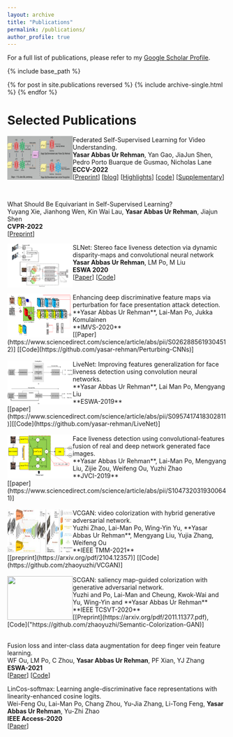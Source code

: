 ```yaml
---
layout: archive
title: "Publications"
permalink: /publications/
author_profile: true
---
```


For a full list of publications, please refer to my [Google Scholar Profile](https://scholar.google.com/citations?hl=en&user=hDKFeWEAAAAJ).


{% include base_path %}

{% for post in site.publications reversed %}
  {% include archive-single.html %}
{% endfor %}

**Selected Publications**
======

<img src="../images/FVSSL.jpg" style="float:left" align="left" width="150px" height="100px"> 


Federated Self-Supervised Learning for Video Understanding.<br>
**Yasar Abbas Ur Rehman**, Yan Gao, JiaJun Shen, Pedro Porto Buarque de Gusmao, Nicholas Lane <br>
**ECCV-2022** <br>
[[Preprint](https://arxiv.org/abs/2207.01975)] [[blog](https://flower.dev/blog/2023-04-05-federated-learning-with-self-supervision/)] [[Highlights](https://www.youtube.com/watch?v=ZLqst0lVte8&list=PLNG4feLHqCWni5zfOBaZNtaPlCce0OnJ6&index=8)] [[code](https://github.com/yasar-rehman/FEDVSSL)] [[Supplementary](https://github.com/yasar-rehman/yasar/ECCV2022_SSL_FL_for_video_supplementry.pdf)] <br>

<br clear="left"/>


What Should Be Equivariant in Self-Supervised Learning? <br>
Yuyang Xie, Jianhong Wen, Kin Wai Lau, **Yasar Abbas Ur Rehman**, Jiajun Shen <br>
**CVPR-2022** <br>
[[Preprint](https://openaccess.thecvf.com/content/CVPR2022W/L3D-IVU/papers/Xie_What_Should_Be_Equivariant_in_Self-Supervised_Learning_CVPRW_2022_paper.pdf)] <br> 

<img src="../images/image.png" style="float:left" align="left" width="150px" height="100px">

SLNet: Stereo face liveness detection via dynamic disparity-maps and convolutional neural network<br>
**Yasar Abbas Ur Rehman**, LM Po, M Liu <br>
**ESWA 2020** <br>
[[Paper](https://www.sciencedirect.com/science/article/abs/pii/S0957417419307195)] [[Code](https://github.com/yasar-rehman/SLNET)]
<br clear="left"/>


<img src="../images/paper3.png" style="float:left" align="left" width="150px" height="100px">
Enhancing deep discriminative feature maps via perturbation for face presentation attack detection.<br>
**Yasar Abbas Ur Rehman**, Lai-Man Po, Jukka Komulainen <br>
**IMVS-2020** <br>
[[Paper](https://www.sciencedirect.com/science/article/abs/pii/S0262885619304512)] [[Code](https://github.com/yasar-rehman/Perturbing-CNNs)] <br>
<br clear="left"/>


<img src="../images/cnn_algo1.jpg" style="float:left" align="left" width="150px" height="100px">
LiveNet: Improving features generalization for face liveness detection using convolution neural networks. <br>
**Yasar Abbas Ur Rehman**, Lai Man Po, Mengyang Liu <br>
**ESWA-2019**<br>
[[paper](https://www.sciencedirect.com/science/article/abs/pii/S0957417418302811)][[Code](https://github.com/yasar-rehman/LiveNet)]<br>
<br clear="left"/>

<img src="../images/paper2.png" style="float:left" align="left" width="150px" height="100px">
Face liveness detection using convolutional-features fusion of real and deep network generated face images.<br>
**Yasar Abbas Ur Rehman**, Lai-Man Po, Mengyang Liu, Zijie Zou, Weifeng Ou, Yuzhi Zhao <br>
**JVCI-2019** <br>
[[paper](https://www.sciencedirect.com/science/article/abs/pii/S1047320319300641)] <br>
<br clear="left"/>



<img src="../images/IEEETMM2021.jpeg" style="float:left" align="left" width="150px" height="100px">
VCGAN: video colorization with hybrid generative adversarial network.<br>
Yuzhi Zhao, Lai-Man Po, Wing-Yin Yu, **Yasar Abbas Ur Rehman**, Mengyang Liu, Yujia Zhang, Weifeng Ou <br>
**IEEE TMM-2021** <br>
[[preprint](https://arxiv.org/pdf/2104.12357)] [[Code](https://github.com/zhaoyuzhi/VCGAN)] <br>
<br clear="left"/>

<img src="../images/representative_image.jpg" style="float:left" align="left" width="150px" height="100px">
SCGAN: saliency map-guided colorization with generative adversarial network. <br>
Yuzhi and Po, Lai-Man and Cheung, Kwok-Wai and Yu, Wing-Yin and **Yasar Abbas Ur Rehman** <br>
**IEEE TCSVT-2020** <br>
[[Preprint](https://arxiv.org/pdf/2011.11377.pdf), [Code]("https://github.com/zhaoyuzhi/Semantic-Colorization-GAN)] <br>
<br clear="left"/>

Fusion loss and inter-class data augmentation for deep finger vein feature learning. <br>
WF Ou, LM Po, C Zhou, **Yasar Abbas Ur Rehman**, PF Xian, YJ Zhang <br>
**ESWA-2021** <br>
[[Paper](https://www.sciencedirect.com/science/article/abs/pii/S0957417421000257)] [[Code](https://github.com/WeifengOu/FusionAug)] <br>



LinCos-softmax: Learning angle-discriminative face representations with linearity-enhanced cosine logits. <br>
Wei-Feng Ou, Lai-Man Po, Chang Zhou, Yu-Jia Zhang, Li-Tong Feng, **Yasar Abbas Ur Rehman**, Yu-Zhi Zhao<br>
**IEEE Access-2020** <br>
[[Paper](https://ieeexplore.ieee.org/stamp/stamp.jsp?arnumber=9116942)]







    










<!--
        

		<b> </b> 
		</div>
		<b> Yasar Abbas Ur Rehman </b>, Po Lai Man <br>
        <a href="https://www.sciencedirect.com/science/article/abs/pii/S0957417418302811">[ESWA,2018]</a>
		<a href="https://github.com/yasar-rehman/LiveNet">[Code]</a>,
        <a href="">[ESWA, 2019]</a>
        <a href="">[Code]</a>, 
        <a href="https://www.sciencedirect.com/science/article/abs/pii/S1047320319300641">JVCI (2019)</a>, 
        <a href="">[IMVS(2020)]</a> 
        <a href="">[Code]</a>,
        <br>
		</div>
	</div>
</div>	
<div class="col-md-12 pull-right">
	<div class="col-md-4 pull-left">
		<div style="margin-top:5%;"> 
		<img src="https://github.com/yasar-rehman/Energy-Efficient-Object-Detection-and-Image-Transmission-in-WMSN/blob/main/result1.jpg?raw=true" alt="" width="100%"> 
		</div>
	</div>
	<div class="col-md-8 pull-right">
		<div style="font-family: 'Serif', Times New Roman;"> 
		<div style="font-family: 'Serif', Times New Roman; font-size:18px;"> 
		<b>A Novel Energy Efficient Object Detection and Image Transmission Approach in Wireless Multimedia Sensor Networks </b> 
		</div>
		<b> Yasar Abbas Ur Rehman </b>, Muhammad Tariq, Takuro Sato <br>
		IEEE Sensor Journal, 2016 <br>
		<a href="https://www.researchgate.net/publication/303770986_A_Novel_Energy_
			Efficient_Object_Detection_and_Image_Transmission_Approach_for_Wireless_Multimedia_Sensor_Networks"> [Preprint] </a>
		<a href="https://github.com/yasar-rehman/Energy-Efficient-Object-Detection-and-Image-Transmission-in-WMSN"> [Code] </a>
		</div>
	</div>
</div>

</body>
-->


